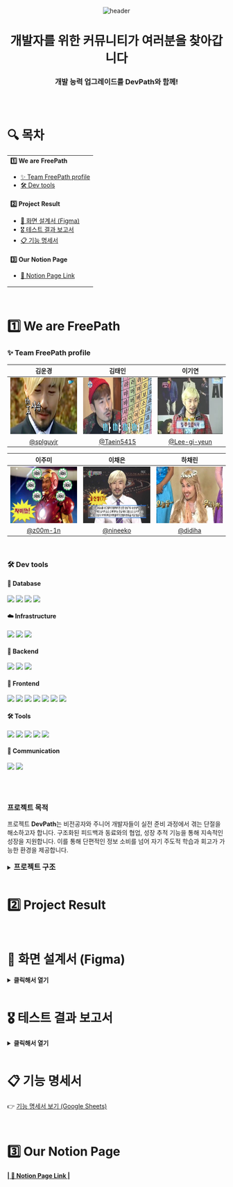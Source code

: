 <div align="center">

![header](https://capsule-render.vercel.app/api?type=blur&color=0:CEF279,100:73EDFF&height=200&section=header&text=We%20are%20DevPath!&fontSize=70)

<h1>개발자를 위한 커뮤니티가 여러분을 찾아갑니다</h1>
<h3>개발 능력 업그레이드를 DevPath와 함께!</h3>


</div>
<br><br>
<h1>🔍 목차</h1>

<table>
  <tr>
    <td>
      <b>1️⃣ We are FreePath</b>
        <ul>
          <li><a href="#team">✨ Team FreePath profile</a></li>
          <li><a href="#devtools">🛠️ Dev tools</a></li>
        </ul>
    </td>
  </tr>
  <tr>
    <td>
      <b>️2️⃣ Project Result</b>
       <ul>
          <li><a href="#figma">🙌 화면 설계서 (Figma)</a></li>
          <li><a href="#test">🎖️ 테스트 결과 보고서</a></li>
          <li><a href="#featuresheet">📋 기능 명세서</a></li>
        </ul>
    </td>
  </tr>
  <tr>
    <td>
      <b>3️⃣ Our Notion Page</b>
        <ul>
          <li><a href="#ournotionpage">📓 Notion Page Link</a></li>
        </ul>
    </td>
  </tr>
</table>

<br>

<h1>1️⃣ We are FreePath</h1>

<h3><span id="team">✨ Team FreePath profile</span></h3>

<div align="center">

|                        **김운경**                        |                        **김태인**                        |                        **이기연**                        |
|:-----------------------------------------------------:|:-----------------------------------------------------:|:-----------------------------------------------------:|
| <img src="./assets/김운경.png" width="180" height="130"> | <img src="./assets/김태인.png" width="180" height="130"> | <img src="./assets/이기연.png" width="180" height="130"> |
|       [@splguyjr](https://github.com/splguyjr)        |      [@Taein5415](https://github.com/Taein5415)       |    [@Lee-gi-yeun](https://github.com/Lee-gi-yeun)     |

|                        **이주미**                        |                        **이채은**                        |                        **하채린**                        |
|:-----------------------------------------------------:|:-----------------------------------------------------:|:-----------------------------------------------------:|
| <img src="./assets/이주미.png" width="180" height="130"> | <img src="./assets/이채은.png" width="180" height="130"> | <img src="./assets/하채린.png" width="180" height="130"> |
|        [@z00m-1n](https://github.com/z00m-1n)         |        [@nineeko](https://github.com/nineeko)         |         [@didiha](https://github.com/didiha)          | 

</div>

<br>
<h3 id="devtools">🛠️ Dev tools</h3>

<h4>📂 Database</h4>
<div>
  <img src="https://img.shields.io/badge/mariaDB-003545?style=for-the-badge&logo=mariaDB&logoColor=white">
  <img src="https://img.shields.io/badge/MongoDB-4EA94B?style=for-the-badge&logo=mongodb&logoColor=white">
  <img src="https://img.shields.io/badge/redis-%23DD0031.svg?&style=for-the-badge&logo=redis&logoColor=white">
  <img src="https://img.shields.io/badge/elasticsearch-005571?style=for-the-badge&logo=elasticsearch&logoColor=white">
</div>

<!-- Infrastructure -->
<h4>☁️ Infrastructure</h4>
<div>
  <img src="https://img.shields.io/badge/docker-2496ED.svg?&style=for-the-badge&logo=docker&logoColor=white">
  <img src="https://img.shields.io/badge/Google_Cloud-4285F4?style=for-the-badge&logo=google-cloud&logoColor=white"> 
  <img src="https://img.shields.io/badge/amazons3-569A31?style=for-the-badge&logo=amazons3&logoColor=white">
</div>

<!-- Backend -->
<h4>🚀 Backend</h4>
<div>
  <img src="https://img.shields.io/badge/Java-ED8B00?style=for-the-badge&logo=openjdk&logoColor=white">
  <img src="https://img.shields.io/badge/springboot-6DB33F?style=for-the-badge&logo=springboot&logoColor=white">
  <img src="https://img.shields.io/badge/openai-412991?style=for-the-badge&logo=openai&logoColor=white">
</div>

<h4>🚀 Frontend</h4>
<div>
  <img src="https://img.shields.io/badge/Vue.js-4FC08D?style=for-the-badge&logo=vue.js&logoColor=white">
  <img src="https://img.shields.io/badge/JavaScript-F7DF1E?style=for-the-badge&logo=javascript&logoColor=black">
  <img src="https://img.shields.io/badge/CSS3-1572B6?style=for-the-badge&logo=css3&logoColor=white">
  <img src="https://img.shields.io/badge/HTML5-E34F26?style=for-the-badge&logo=html5&logoColor=white">
  <img src="https://img.shields.io/badge/axios-5A29E4?style=for-the-badge&logo=axios&logoColor=white">
  <img src="https://img.shields.io/badge/vue--router-42B883?style=for-the-badge&logo=vue.js&logoColor=white">
  <img src="https://img.shields.io/badge/pinia-ffd859?style=for-the-badge&logo=pinia&logoColor=black">
</div>

<!-- Tools -->
<h4>🛠️ Tools</h4>
<div>
  <img src="https://img.shields.io/badge/Figma-F24E1E?style=for-the-badge&logo=figma&logoColor=white">
  <img src="https://img.shields.io/badge/IntelliJ_IDEA-000000.svg?style=for-the-badge&logo=intellij-idea&logoColor=white">
  <img src="https://img.shields.io/badge/Markdown-000000?style=for-the-badge&logo=markdown&logoColor=white">
  <img src="https://img.shields.io/badge/git-F05032?style=for-the-badge&logo=git&logoColor=white">
  <img src="https://img.shields.io/badge/github-181717?style=for-the-badge&logo=github&logoColor=white">
</div>

<!-- Communication -->
<h4>💬 Communication</h4>
<div>
  <img src="https://img.shields.io/badge/Notion-000000?style=for-the-badge&logo=notion&logoColor=white">
  <img src="https://img.shields.io/badge/discord-5865F2?style=for-the-badge&logo=discord&logoColor=white">
</div>

<br><br>

<h3><b>프로젝트 목적</b></h3>
프로젝트 <b>DevPath</b>는 비전공자와 주니어 개발자들이 실전 준비 과정에서 겪는 단절을 해소하고자 합니다. 구조화된 피드백과 동료와의 협업, 성장 추적 기능을 통해 지속적인 성장을 지원합니다. 이를 통해
단편적인 정보 소비를 넘어 자기 주도적 학습과 회고가 가능한 환경을 제공합니다.
<br><br>
<details>
  <summary><b><span style="font-size: 1.2em">프로젝트 구조</span></b></summary>

```angular2html

src/
├── api/
│   └── axios.js
├── assets/
│   ├── font/
│   └── images/ (board, chatting, common, csquiz, devti, interview, main, mypage, user)
│   └── styles/
├── components/
│   ├── common/
│   └── layout/ (Header, Sidebar, Sidebar Sections)
├── features/
│   ├── admin/
│   │   ├── csquiz, ItNews, report (각각 api.js, router.js, components/, views/)
│   ├── board/
│   │   ├── components/, views/, api.js, quill-config.js, router.js
│   ├── chatting/
│   │   ├── components/ (chattingView, userBlockView, ChattingPendingView), views/, api.js, router.js, stomp-client.js
│   ├── comment/
│   │   ├── components/, api.js
│   ├── csquiz/
│   │   ├── components/, views/, api.js, router.js
│   ├── devti/
│   │   ├── components/, views/, data/, api.js, router.js
│   ├── interaction/
│   │   └── components/, api.js
│   ├── interview/
│   │   ├── components/, views/, api.js, router.js
│   ├── main/
│   │   ├── components/, views/, api.js, router.js
│   ├── mypage/
│   │   ├── bookmark/, comment/, like/, reportedpost/, writepost/, views/, components/, api.js, router.js
│   └── user/
│       ├── components/, views/, api.js, errorcode.js, router.js
├── router/
│   └── index.js
└── stores/
    └── auth.js

```

</details>
<br>

<h1 id="project-result">2️⃣ Project Result</h1>

<br>

<h1 id="figma">🙌 화면 설계서 (Figma)</h1>

<details>
  <summary><b>클릭해서 열기</b></summary>

### 👤 회원 관련 (회원가입 / 로그인 / 마이페이지)

<details>
<summary>회원가입 페이지</summary>

<img src="./assets/figma/회원가입 페이지.png" alt="회원가입 페이지" style="width: 80%; height: auto;">

</details>

<details>
<summary>일반회원가입 페이지</summary>

<img src="./assets/figma/일반회원가입 페이지.png" alt="일반회원가입 페이지" style="width: 80%; height: auto;">

</details>

<details>
<summary>소셜회원가입 페이지</summary>

<img src="./assets/figma/소셜회원가입 페이지.png" alt="소셜회원가입 페이지" style="width: 80%; height: auto;">

</details>

<details>
<summary>로그인 페이지</summary>

<img src="./assets/figma/로그인 페이지.png" alt="로그인 페이지" style="width: 80%; height: auto;">

</details>

<details>
<summary>로그인 - 일반 페이지</summary>

<img src="./assets/figma/로그인 - 일반 페이지.png" alt="로그인 - 일반 페이지" style="width: 80%; height: auto;">

</details>

<details>
<summary>비밀번호 찾기</summary>

<img src="./assets/figma/비밀번호 찾기.png" alt="비밀번호 찾기" style="width: 80%; height: auto;">

</details>

<details>
<summary>아이디 찾기</summary>

<img src="./assets/figma/아이디 찾기.png" alt="아이디 찾기" style="width: 80%; height: auto;">

</details>

<details>
<summary>내 프로필 수정</summary>

<img src="./assets/figma/내 프로필 수정.png" alt="내 프로필 수정" style="width: 80%; height: auto;">

</details>

<details>
<summary>마이페이지 게시글 모아보기</summary>

<img src="./assets/figma/마이페이지-게시글(메인).png" alt="마이페이지-게시글(메인)" style="width: 80%; height: auto;">

</details>

<details>
<summary>마이페이지 댓글 모아보기</summary>

<img src="./assets/figma/마이페이지-댓글.png" alt="마이페이지-댓글" style="width: 80%; height: auto;">

</details>

### 🏠 메인

<details>
<summary>메인 페이지 - 회원</summary>

<img src="./assets/figma/메인 페이지 - 회원.png" alt="메인 페이지 - 회원" style="width: 80%; height: auto;">

</details>

<details>
<summary>메인 페이지 - 비회원</summary>



<img src="./assets/figma/메인 페이지 - 비회원.png" alt="메인 페이지 - 비회원" style="width: 80%; height: auto;">

</details>

### 📝 게시판

<details>
<summary>게시글 목록</summary>

<img src="./assets/figma/게시글 목록.png" alt="게시글 목록" style="width: 80%; height: auto;">

</details>

<details>
<summary>게시글 작성</summary>

<img src="./assets/figma/게시글 작성.png" alt="게시글 작성" style="width: 80%; height: auto;">

</details>

<details>
<summary>게시글 상세조회</summary>

<img src="./assets/figma/게시글 상세조회.png" alt="게시글 상세조회" style="width: 80%; height: auto;">

</details>

<details>
<summary>프로젝트 게시판 게시글 작성</summary>

<img src="./assets/figma/프로젝트 게시판 게시글 작성.png" alt="프로젝트 게시판 게시글 작성" style="width: 80%; height: auto;">

</details>

### 🗣️ 채팅

<details>
<summary>일대일 채팅룸 목록 페이지</summary>

<img src="./assets/figma/400. 일대일 채팅룸 목록 페이지.png" alt="400. 일대일 채팅룸 목록 페이지" style="width: 80%; height: auto;">

</details>

<details>
<summary>그룹채팅방 페이지</summary>

<img src="./assets/figma/410. 그룹채팅방 페이지.png" alt="410. 그룹채팅방 페이지" style="width: 80%; height: auto;">

</details>

<details>
<summary>참여 대기중인 채팅방 목록 확인</summary>

<img src="./assets/figma/420. 참여 대기중인 채팅방 목록 확인.png" alt="420. 참여 대기중인 채팅방 목록 확인" style="width: 80%; height: auto;">

</details>

<details>
<summary>채팅 차단 목록 조회 페이지</summary>

<img src="./assets/figma/430. 채팅 차단 목록 조회 페이지.png" alt="430. 채팅 차단 목록 조회 페이지" style="width: 80%; height: auto;">

</details>

### 👔 면접 기능

<details>
<summary>면접방 목록 조회 (면접 초기 화면)</summary>

<img src="./assets/figma/600. 면접방 목록 조회 (면접 초기 화면).png" alt="600. 면접방 목록 조회 (면접 초기 화면)" style="width: 80%; height: auto;">

</details>

<details>
<summary>면접방 목록 조회 (면접이 존재하지 않을 때)</summary>

<img src="./assets/figma/601. 면접방 목록 조회 (면접 초기 화면).png" alt="601. 면접방 목록 조회 (면접 초기 화면)" style="width: 80%; height: auto;">

</details>

<details>
<summary>면접 실행 면접방 정보 선택</summary>

<img src="./assets/figma/611. 면접 실행 _ 면접방 정보 선택.png" alt="611. 면접 실행 _ 면접방 정보 선택" style="width: 80%; height: auto;">

</details>

<details>
<summary>면접 실행 면접 진행(질답_3)</summary>

<img src="./assets/figma/612. 면접 실행 _ 면접 진행(질답_3).png" alt="612. 면접 실행 _ 면접 진행(질답_3)" style="width: 80%; height: auto;">

</details>

<details>
<summary>면접 조회 면접방 상세조회</summary>

<img src="./assets/figma/621. 면접 조회 _ 면접방 상세조회.png" alt="621. 면접 조회 _ 면접방 상세조회" style="width: 80%; height: auto;">

</details>

<details>
<summary>면접재실행</summary>

<img src="./assets/figma/630. 면접재실행.png" alt="630. 면접재실행" style="width: 80%; height: auto;">

</details>

<details>
<summary>면접재실행</summary>

<img src="./assets/figma/630. 면접재실행 (1).png" alt="630. 면접재실행 (1)" style="width: 80%; height: auto;">

</details>

### 📊 성향 테스트

<details>
<summary>성향테스트 초기 화면</summary>

<img src="./assets/figma/700. 성향테스트 초기 화면.png" alt="700. 성향테스트 초기 화면" style="width: 80%; height: auto;">

</details>

<details>
<summary>개발자 성향 테스트 응시 화면</summary>

<img src="./assets/figma/710. 개발자 성향 테스트 응시 화면.png" alt="710. 개발자 성향 테스트 응시 화면" style="width: 80%; height: auto;">

</details>

<details>
<summary>개발자 성향 테스트 결과 화면</summary>

<img src="./assets/figma/720. 개발자 성향 테스트 결과 화면.png" alt="720. 개발자 성향 테스트 결과 화면" style="width: 80%; height: auto;">

</details>

<details>
<summary>개발자 성향 테스트 결과 종류</summary>

<img src="./assets/figma/개발자 성향 테스트 결과 종류.png" alt="개발자 성향 테스트 결과 종류" style="width: 80%; height: auto;">

</details>

### 🧠 CS 퀴즈

<details>
<summary>CS 퀴즈 목록 조회</summary>

<img src="./assets/figma/CS 퀴즈 목록 조회.png" alt="CS 퀴즈 목록 조회" style="width: 80%; height: auto;">

</details>

<details>
<summary>CS 퀴즈 응시 화면</summary>

<img src="./assets/figma/CS 퀴즈 응시 화면.png" alt="CS 퀴즈 응시 화면" style="width: 80%; height: auto;">

</details>

<details>
<summary>CS 퀴즈 결과</summary>

<img src="./assets/figma/CS 퀴즈 결과.png" alt="CS 퀴즈 결과" style="width: 80%; height: auto;">

</details>

### 🛠️ 관리자 관련 (신고 / CS 퀴즈 / IT 뉴스 기사)

<details>
<summary>관리자 홈</summary>

<img src="./assets/figma/관리자 홈.png" alt="관리자 홈" style="width: 80%; height: auto;">

</details>

<details>
<summary>신고 검토 목록</summary>

<img src="./assets/figma/신고 검토 목록.png" alt="신고 검토 목록" style="width: 80%; height: auto;">

</details>

<details>
<summary>신고 처리</summary>

<img src="./assets/figma/신고 처리.png" alt="신고 처리" style="width: 80%; height: auto;">

</details>

<details>
<summary>cs 퀴즈 등록</summary>

<img src="./assets/figma/cs 퀴즈 등록.png" alt="cs 퀴즈 등록" style="width: 80%; height: auto;">

</details>

<details>
<summary>cs 퀴즈 상세 조회</summary>

<img src="./assets/figma/cs 퀴즈 상세 조회.png" alt="cs 퀴즈 상세 조회" style="width: 80%; height: auto;">

</details>


<details>
<summary>미 발송 된 기사 조회</summary>

<img src="./assets/figma/미 발송 된 기사 조회.png" alt="미 발송 된 기사 조회" style="width: 80%; height: auto;">

</details>

<details>
<summary>발송 된 기사 조회</summary>

<img src="./assets/figma/발송 된 기사 조회.png" alt="발송 된 기사 조회" style="width: 80%; height: auto;">

</details>

<details>
<summary>기사 작성</summary>

<img src="./assets/figma/기사 작성.png" alt="기사 작성" style="width: 80%; height: auto;">

</details>


</details>

<br>
<h1 id="test">🎖️ 테스트 결과 보고서</h1>

<details>
  <summary><b>클릭해서 열기</b></summary>

### 👤 회원 테스트

<details>
  <summary><b>회원 가입</b></summary>

1. 일반 회원가입  
  <br>
  <img src="./assets/test/user/일반회원_회원가입.png" alt="user1" style="width: 80%; height: auto;">
  <br>: 일반 회원가입 시 인증 이메일 발송  
  <br><br>
  <img src="./assets/test/user/일반회원_회원가입인증번호확인.png" alt="user2" style="width: 80%; height: auto;">
  <br>: 인증번호 확인  
  <br><br>
  <img src="./assets/test/user/일반회원_회원가입완료.png" alt="user3" style="width: 80%; height: auto;">
  <br>: 인증번호 확인  
  <br><br>

2. 구글 회원가입  
   <br>
   <img src="./assets/test/user/소셜회원_회원가입&로그인창.png" alt="user4" style="width: 80%; height: auto;">
   <br>: 구글 회원가입 or 로그인 화면  
   <br><br>
   <img src="./assets/test/user/소셜회원_닉네임,구독여부입력페이지.png" alt="user5" style="width: 80%; height: auto;">
   <br>: 구글 인증 후 닉네임, it 기사 구독 여부 입력  
   <br><br>
   <img src="./assets/test/user/소셜회원_회원가입완료.png" alt="user6" style="width: 80%; height: auto;">
   <br>: 구글 회원가입 완료  
   <br><br>
</details>

<details>
  <summary><b>로그인</b></summary>

  1. 일반 로그인  
  <br>
  <img src="./assets/test/user/일반회원_로그인.png" alt="user7" style="width: 80%; height: auto;">
  <br>: 일반 로그인 완료  
  <br><br>

2. 구글 로그인  
   <br>
   <img src="./assets/test/user/소셜회원_회원가입&로그인창.png" alt="user8" style="width: 80%; height: auto;">
   <br>: 구글 로그인 화면  
   <br><br>
   <img src="./assets/test/user/소셜회원_로그인시토큰확인가능.png" alt="user9" style="width: 80%; height: auto;">
   <br>: 구글 로그인 시 토큰 확인 가능  
   <br><br>
</details>

<details>
  <summary><b>로그아웃</b></summary>

  1. 로그아웃  
  <br>
  <img src="./assets/test/user/회원_로그아웃.png" alt="user11" style="width: 80%; height: auto;">
  <br><br>
</details>

<details>
  <summary><b>리프레시 토큰 발급</b></summary>

  1. 리프레시 토큰 발급  
  <br>
  <img src="./assets/test/user/회원_리프레시토큰.png" alt="user10" style="width: 80%; height: auto;">
  <br><br>
</details>

<details>
  <summary><b>회원 탈퇴</b></summary>

  1. 이메일 발송  
  <br>
  <img src="./assets/test/user/회원_회원탈퇴이메일.png" alt="user11" style="width: 80%; height: auto;">
  <br>: 회원 탈퇴 시 본인 확인을 위한 이메일 발송  
  <br><br>
  2. 인증 번호  
  <br>
  <img src="./assets/test/user/회원_회원탈퇴인증번호확인.png" alt="user12" style="width: 80%; height: auto;">
  <br>: 인증 번호 확인  
  <br><br>
  3. 회원 탈퇴  
  <br>
  <img src="./assets/test/user/회원_회원탈퇴완료.png" alt="user13" style="width: 80%; height: auto;">
  <br>: 회원 탈퇴 완료  
  <br><br>
</details>

<details>
  <summary><b>로그인 아이디 찾기</b></summary>

  1. 이메일 발송  
  <br>
  <img src="./assets/test/user/일반회원_로그인아이디찾기이메일.png" alt="user14" style="width: 80%; height: auto;">
  <br>: 로그인 아이디 찾기를 위한 인증용 이메일 발송  
  <br><br>
  2. 인증 번호  
  <br>
  <img src="./assets/test/user/일반회원_로그인아이디찾기인증번호확인.png" alt="user15" style="width: 80%; height: auto;">
  <br>: 인증 번호 인증 완료  
  <br><br>
  3. 로그인 찾기 완료  
  <br>
  <img src="./assets/test/user/일반회원_로그인아이디찾기완료.png" alt="user16" style="width: 80%; height: auto;">
  <br>: 회원의 아이디 반환  
  <br><br>
</details>

<details>
  <summary><b>비밀번호 재설정</b></summary>

  1. 이메일 발송  
  <br>
  <img src="./assets/test/user/일반회원_비밀번호재설정이메일.png" alt="user17" style="width: 80%; height: auto;">
  <br>: 재설정 이메일 발송  
  <br><br>
  2. 인증 번호  
  <br>
  <img src="./assets/test/user/일반회원_비밀번호재설정인증번호확인.png" alt="user18" style="width: 80%; height: auto;">
  <br>: 인증 번호 인증 완료  
  <br><br>
  3. 비밀번호 재설정 오류  
  <br>
  <img src="./assets/test/user/일반회원_비밀번호재설정_오류.png" alt="user19" style="width: 80%; height: auto;">
  <br>: 특수문자 누락으로 실패  
  <br><br>
  4. 비밀번호 재설정 완료  
  <br>
  <img src="./assets/test/user/일반회원_비밀번호재설정완료.png" alt="user20" style="width: 80%; height: auto;">
  <br>: 성공적으로 재설정 완료  
  <br><br>
</details>

<details>
  <summary><b>비밀번호 변경</b></summary>

  1. 이메일 발송  
  <br>
  <img src="./assets/test/user/일반회원_비밀번호변경이메일.png" alt="user21" style="width: 80%; height: auto;">
  <br>: 변경 요청 시 인증 이메일 발송  
  <br><br>
  2. 인증 번호  
  <br>
  <img src="./assets/test/user/일반회원_비밀번호변경인증번호확인.png" alt="user22" style="width: 80%; height: auto;">
  <br>: 인증 완료  
  <br><br>
  3. 비밀번호 변경 완료  
  <br>
  <img src="./assets/test/user/일반회원_비밀번호변경완료.png" alt="user23" style="width: 80%; height: auto;">
  <br>: 비밀번호 변경 완료  
  <br><br>
</details>

<details>
  <summary><b>회원 정보 수정</b></summary>

  1. 닉네임 / IT 기사 구독 여부 수정  
  <br>
  <img src="./assets/test/user/회원_닉네임,it구독여부수정.png" alt="user24" style="width: 80%; height: auto;">
  <br>: 중복 닉네임 불가, 구독 여부 변경 가능  
  <br><br>
</details>

<details>
  <summary><b>개발자 성향 테스트 저장</b></summary>

  1. 성향 테스트 결과 저장  
  <br>
  <img src="./assets/test/user/회원_개발자성향테스트저장.png" alt="user25" style="width: 80%; height: auto;">
  <br>: 테스트 결과 저장 완료  
  <br><br>
</details>

<details>
  <summary><b>마이페이지 내의 회원 정보 조회</b></summary>

1. 기본 정보 조회  
  <br>
  <img src="./assets/test/user/회원_마이페이지정보조회.png" alt="user26" style="width: 80%; height: auto;">
  <br>: 이메일, 닉네임, 구독 여부 등 조회  
  <br><br>

2. 게시글, 댓글 모아보기  
   <br>
   <img src="./assets/test/user/마이페이지_게시글_댓글_모아보기.gif" alt="mypage_summary" style="width: 80%; height: auto;">
   <br>: 사용자의 게시글 및 댓글 목록 확인 가능  
   <br><br>
</details>

<br>

### 📝 게시글 테스트

<details>
  <summary><b>게시글 업로드</b></summary>
  1. 게시글 업로드
  <br>
  <img src="https://github.com/user-attachments/assets/9979f153-f1aa-49ec-a027-30c6e289ccb9" alt="게시글 업로드 예시" style="width: 80%; height: auto;">
  <br>각 필드에 대한 입력 유효성 검사와 파일 첨부 기능 등이 포함됩니다.
</details>

<details>
  <summary><b>게시글 수정</b></summary>
  1. 게시글 수정
  <br>
  <img src="https://github.com/user-attachments/assets/ecd6bc39-f368-4e42-8372-1f7824c4a5bc" alt="게시글 수정 예시" style="width: 80%; height: auto;">
  <br>수정 시 변경된 내용이 정상적으로 반영되는지와 편집 전후 데이터 비교 기능 등을 확인합니다.
</details>

<details>
  <summary><b>게시글 삭제</b></summary>
  1. 게시글 삭제
  <br>
  <img src="https://github.com/user-attachments/assets/26f60396-b3ff-4867-bef7-8c2a5f2e9b32" alt="게시글 삭제 예시" style="width: 80%; height: auto;">
  <br>삭제 전 확인 메시지와 실제 데이터베이스에서 삭제 처리가 되는지를 테스트합니다.
</details>

<details>
  <summary><b>하위 카테고리 목록 조회</b></summary>
  1. 하위 카테고리 목록 조회
  <br>
  <img src="https://github.com/user-attachments/assets/db528f3c-bbef-450c-b280-078fee3cab65" alt="하위 카테고리 목록 조회 예시" style="width: 80%; height: auto;">
  <br>계층 구조가 제대로 표시되고, 클릭 시 해당 카테고리로 이동되는지 확인합니다.
</details>

<details>
  <summary><b>게시글 상세 조회</b></summary>
  1. 게시글 상세 조회
  <br>
  <img src="https://github.com/user-attachments/assets/bd8cabe1-b318-40b9-8a6e-de6412781b24" alt="게시글 상세 조회 예시" style="width: 80%; height: auto;">
  <br>게시글 내용, 작성자 정보, 작성일, 댓글 및 추천 수 등의 정보가 올바르게 표시되는지 확인합니다.
</details>

<details>
  <summary><b>게시글 검색 (작성일, 작성자, 제목)</b></summary>
  1. 게시글 검색 (작성일, 작성자, 제목)
  <br>
  <img src="https://github.com/user-attachments/assets/787dd012-6f0f-4849-880b-2557afa9ff77" alt="게시글 검색 (필터) 예시" style="width: 80%; height: auto;">
  <br>조건에 맞는 게시글이 올바르게 필터링되어 나타나는지 확인합니다.
</details>

<details>
  <summary><b>게시글 검색 (게시글 내용 필터)</b></summary>
  1. 게시글 내용 필터
  <br>
  <img src="https://github.com/user-attachments/assets/269fe4e7-03b5-480e-86ee-e704c4292d61" alt="게시글 내용 필터 예시" style="width: 80%; height: auto;">
  <br>검색 결과에 불필요한 게시글이 노출되지 않고, 정확하게 필터링되는지 확인합니다.
</details>


<br>

### 💬 댓글 테스트

<details>
    <summary><b>게시글 내 댓글 조회 기능</b></summary>
    1. 게시글 내 댓글 조회 기능
    <br>
    <img src="./assets/test/comment/게시글 내 댓글, 대댓글 조회.png" alt="게시글 내 댓글, 대댓글 조회" style="width: 80%; height: auto;">
    <br>: 게시글 내 댓글 및 대댓글을 조회할 수 있다.
</details>
<details>
        <summary><b>댓글 작성</b></summary>
        2. 댓글 작성
        <br>
        <img src="./assets/test/comment/댓글작성.png" alt="댓글작성" style="width: 80%; height: auto;">
        <br>사용자는 게시글ID와 댓글을 전송하여여 댓글을 작성할 수 있다.
</details>
<details>
        <summary><b>대댓글 작성</b></summary>
            3. 대댓글 작성
             <br>
              <img src="./assets/test/comment/대댓글 작성.png" alt="대댓글 작성" style="width: 80%; height: auto;">
            <br>사용자는 게시글ID와 댓글을 전송하여여 대댓글을 작성할 수 있다.
</details>
<details>
        <summary><b>댓글 삭제</b></summary>
            4. 댓글 삭제
             <br>
              <img src="./assets/test/comment/댓글 삭제.png" alt="댓글 삭제" style="width: 80%; height: auto;">
            <br>사용자는 특정 댓글의 id를 이용하여 댓글을 삭제할 수 있다.
</details>
<details>
        <summary><b>댓글,대댓글 수정</b></summary>
            5. 댓글,대댓글 수정
             <br>
              <img src="./assets/test/comment/댓글, 대댓글 수정.png" alt="댓글, 대댓글 수정" style="width: 80%; height: auto;">
            <br>사용자는 특정 댓글의 id를 이용하여 댓글을 수정할 수 있다.
</details>
<details>
        <summary><b>내가 쓴 댓글, 대댓글 조회</b></summary>
            6.내가 쓴 댓글, 대댓글 조회
             <br>
              <img src="./assets/test/comment/내가 쓴 댓글, 대댓글 조회.png" alt="내가 쓴 댓글, 대댓글 조회" style="width: 80%; height: auto;">
            <br>사용자는 자신이 작성한 댓글 및 대댓글을 조회할 수 있다.
</details>
<details>
        <summary><b>신고 된 내 댓글 조회</b></summary>
            7. 신고 된 내 댓글 조회
             <br>
              <img src="./assets/test/comment/신고된 내 댓글 조회.png" alt="신고 된 내 댓글 조회" style="width: 80%; height: auto;">
            <br>사용자는 신고된 자신의 댓글을 조회할 수 있다.
</details>
<br>

### 🗳️ 투표 테스트


<br>

### 🔁 게시판 상호작용 테스트 (완)
<details>
  <summary><b>게시글 / 댓글 좋아요 및 북마크</b></summary>

1. 게시글 좋아요 / 북마크  
   <br>
   <img src="./assets/test/board/interaction/게시판_좋아요_좋아요취소.gif" alt="board1" style="width: 80%; height: auto;">
   <br><img src="./assets/test/board/interaction/게시글_북마크_북마크취소.gif" alt="board2" style="width: 80%; height: auto;">
   <br>: 게시글에 대해 좋아요 및 북마크 기능을 사용할 수 있다.
   <br><br>

2. 댓글 좋아요 / 좋아요 취소
   <br>
   <img src="./assets/test/board/interaction/댓글_좋아요_좋아요취소.gif" alt="board3" style="width: 80%; height: auto;">
   <br>: 댓글에 대해서도 좋아요를 할 수 있다.
   <br><br>

3. 비회원 접근 제한  
   <br>
   <img src="./assets/test/board/interaction/비회원_북마크_좋아요_금지.gif" alt="board4" style="width: 80%; height: auto;">
   <br>: 로그인하지 않은 사용자는 상호작용이 제한된다. 로그인 화면으로 이동된다.
   <br><br>
</details>

<br>

### 🧠 CS 퀴즈 테스트 (완)

<details>
  <summary><b>CS 퀴즈 응시 및 결과</b></summary>

1. 퀴즈 응시  
   <br>
   <img src="./assets/test/csquiz/CS_퀴즈_응시.gif" alt="quiz1" style="width: 80%; height: auto;">
   <br>: 사용자는 주간 CS 퀴즈에 응시할 수 있다.
   <br><br>

2. 결과 확인  
   <br>
   <img src="./assets/test/csquiz/CS_퀴즈_결과.gif" alt="quiz2" style="width: 80%; height: auto;">
   <br>: 응시 완료 후 정오답 및 해설을 확인할 수 있다. 응시 후에 또 다시 응시하려 할 때 결과창으로 다시 이동하며 이미 답변이 완료되었다는 안내가 나온다. 
   <br><br>
</details>

<br>

### 🛠️ 관리자 테스트 (완)

<details>
  <summary><b>관리자 기능</b></summary>

1. 접근 제한 (비회원 / 일반 사용자)  
   <br>
   <img src="./assets/test/admin/사용자의_관리자_페이지_접근_금지.gif" alt="admin5" style="width: 80%; height: auto;">
   <br>: 관리자 외에 다른 사람이 접근 시 접근이 차단된다.
   <br><br>
</details>

<details>
  <summary><b>관리자 CS 퀴즈 기능</b></summary>

1. 목록 조회  
   <br>
   <img src="./assets/test/admin/관리자_CS_퀴즈_목록_조회.gif" alt="admin1" style="width: 80%; height: auto;">
   <br>: 관리자는 CS퀴즈 목록을 조회할 수 있다. 누르면 상세 조회가 된다.
   <br><br>

2. 등록  
   <br>
   <img src="./assets/test/admin/관리자_CS_퀴즈_등록.gif" alt="admin2" style="width: 80%; height: auto;">
   <br>: 관리자는 CS퀴즈를 등록할 수 있다. 등록 시 모든 정보를 입력해야 하고, 정답은 1-4 사이만 입력할 수 있다. 그 외 입력 시 경고창이 뜬다.
   <br><br>

3. 상세 조회  
   <br>
   <img src="./assets/test/admin/관리자_CS_퀴즈_상세조회.gif" alt="admin3" style="width: 80%; height: auto;">
   <br>: 관리자는 CS퀴즈 상세 조회할 수 있다. 
   <br><br>

4. 수정  
   <br>
   <img src="./assets/test/admin/관리자_CS_퀴즈_수정.gif" alt="admin4" style="width: 80%; height: auto;">
   <br>: 관리자는 CS퀴즈 상세 조회 시 수정할 수 있다. 원래 데이터에 변화가 생기는 순간 수정 버튼이 활성화된다.
   <br><br>
</details>
<details> <summary><b>관리자 IT 뉴스 기능</b></summary>
1. IT 기사 목록 전체 조회
<br>
<img src="./assets/test/itnews/IT기사-목록-조회.gif" alt="itnews1" style="width: 80%; height: auto;">
<br>: 관리자는 IT 뉴스 목록을 조회할 수 있다.
<br><br>

2. 발송된 뉴스 조회
<br>
<img src="./assets/test/itnews/발송된-뉴스-조회.gif" alt="itnews2" style="width: 80%; height: auto;">
<br>: 발송 완료된 뉴스 기사를 확인할 수 있다.
<br><br>

3. 미발송 뉴스 조회 및 수정
<br>
<img src="./assets/test/itnews/미발송된-뉴스-조회-및-수정.gif" alt="itnews3" style="width: 80%; height: auto;">
<br>: 미발송 기사를 선택해 내용을 수정할 수 있다.
<br><br>

4. 뉴스 작성
<br>
<img src="./assets/test/itnews/뉴스-작성.gif" alt="itnews4" style="width: 80%; height: auto;">
<br>: 관리자는 새로운 뉴스를 작성할 수 있다.
<br><br>

5. 뉴스 수동 발송
<br>
<img src="./assets/test/itnews/뉴스-수동발송.gif" alt="itnews5" style="width: 80%; height: auto;">
<br>: 관리자는 원하는 시점에 수동 발송을 진행할 수 있다.
<br><br>

6. 뉴스 삭제
<br>
<img src="./assets/test/itnews/뉴스-삭제.gif" alt="itnews6" style="width: 80%; height: auto;">
<br>: 관리자는 불필요한 뉴스 기사를 삭제할 수 있다.
<br><br>

7. 뉴스 목록 돌아가기
<br>
<img src="./assets/test/itnews/뉴스-목록-돌아가기.gif" alt="itnews7" style="width: 80%; height: auto;">
<br>: 뉴스 상세 페이지에서 목록으로 다시 이동할 수 있다.
<br><br>

</details>


### 💬 채팅 테스트

<details>
    <summary><b>채팅방 기능</b></summary>
    1. 채팅방 생성
    <br>
    <img src="./assets/test/chatting/1_채팅방 생성.png" alt="채팅방 생성성" style="width: 80%; height: auto;">
    <br>: 사용자 토큰을 이용하여 채팅방 생성
    <br><br>
    2. 그룹채팅방 생성
    <br>
    <img src="./assets/test/chatting/2_그룹채팅방 생성.png" alt="그룹채팅방 생성성" style="width: 80%; height: auto;">
    <br>: 게시글ID와 사용자 토큰을 이용해 그룹채팅방 생성
    <br><br>
    3. 채팅방 나가기
    <br>
    <img src="./assets/test/chatting/3_채팅방 나가기.png" alt="채팅방 나가기기" style="width: 80%; height: auto;">
    <br>: 채팅방Id와 토큰을 이용해 채팅방을 나감
    <br><br>
    4. 채팅방 삭제
    <br>
    <img src="./assets/test/chatting/4_채팅방 삭제.png" alt="채팅방 나가기" style="width: 80%; height: auto;">
    <br>: 그룹채팅방의 OWNER인 사용자만이 채팅방 삭제 가능
    <br><br>
    5. 채팅방 조회
    <br>
    <img src="./assets/test/chatting/5_채팅방 조회.png" alt="채팅방 조회회" style="width: 80%; height: auto;">
    <br>: 참여중인 채팅방을 조회한다.
    <br><br>
     6. 채팅방 조회
    <br>
    <img src="./assets/test/chatting/6_채팅내역 조회.png" alt="채팅 내역 조회" style="width: 80%; height: auto;">
    <br>: 채팅방의 채팅 내역을 조회한다.
    <br><br>
    7. 채팅방 제목 변경
    <br>
    <img src="./assets/test/chatting/7_채팅방 제목 변경.png" alt="채팅방 제목 변경경" style="width: 80%; height: auto;">
    <br>: 그룹채팅방의 OWNER가 채팅방의 제목을 수정한다.
    <br><br>
    8. 채팅방 참여자 목록 조회
    <br>
    <img src="./assets/test/chatting/8_채팅 참여자 목록 조회.png" alt="채팅 참여자 목록 조회회" style="width: 80%; height: auto;">
    <br>: 특정 채팅방의 참여자 목록을 조회할 수 있다.
    <br><br>
</details>
<details>
    <summary><b>차단 기능</b></summary>
    1. 회원 차단 기능
    <br>
    <img src="./assets/test/chatting/9_회원 차단.png" alt="회원 차단 기능" style="width: 80%; height: auto;">
    <br>: 특정 사용자를 차단할 수 있다.
    <br><br>
    2. 회원 차단 취소 기능
    <br>
    <img src="./assets/test/chatting/10_회원 차단 취소.png" alt="회원 차단 취소 기능" style="width: 80%; height: auto;">
    <br>: 특정 사용자 차단을 취소할 수 있다.
    <br><br>
    3. 회원 차단 목록 조회
    <br>
    <img src="./assets/test/chatting/11_회원 차단 목록 조회.png" alt="회원 차단 목록 조회" style="width: 80%; height: auto;">
    <br>: 사용자가 차단한 다른 사용자들을 조회할 수 있다.
    <br><br>
</details>
<details>
<summary><b>그룹채팅방 기능</b></summary>
    1. 그룹채팅방 참여 요청
    <br>
    <img src="./assets/test/chatting/12_그룹채팅방 참여요청.png" alt="그룹채팅방 참여요청" style="width: 80%; height: auto;">
    <br>: 일반 사용자는 그룹채팅방 참여 요청을 보낸다.
    <br><br>
    2. 그룹채팅방 대기방 조회
    <br>
    <img src="./assets/test/chatting/13_그룹채팅방 대기방 조회.png" alt="그룹채팅방 대기방 조회" style="width: 80%; height: auto;">
    <br>: 그룹채팅방의 OWNER는 대기방을 조회할 수 있다.
    <br><br>
    3. 그룹채팅방 요청 수락락
    <br>
    <img src="./assets/test/chatting/14_그룹채팅방 요청 수락.png" alt="그룹채팅방 참여요청 수락락" style="width: 80%; height: auto;">
    <br>: 그룹채팅방의 OWNER는 그룹채팅방 참여 요청을 수락할 수 있다.
    <br><br>
    3. 그룹채팅방 요청 수락
    <br>
    <img src="./assets/test/chatting/15_그룹채팅방 요청 거절.png" alt="그룹채팅방 참여요청 거절절" style="width: 80%; height: auto;">
    <br>: 그룹채팅방의 OWNER는 그룹채팅방 참여 요청을 거절할 수도 있다.
    <br><br>
</details>
<details>
<summary><b>채팅 연결 테스트</b></summary>
<img src="./assets/test/chatting/채팅 연결 테스트.gif" alt="채팅 연결 테스트" style="width: 80%; height: auto;">
    <br>: stomp를 이용하여 connect, subscribe, send시 사용자의 토큰을 확인하여 채팅방에 참여중인 사용자인지 확인한다. 
</details>

<br>

### 🎤 모의면접 테스트

<details>
    <summary><b>관리자 - 조회</b></summary>
    1. 관리자 모의 면접방 전체 목록 조회
    <br>
    <img src="./assets/test/interview/관리자 면접방 전체 목록 조회.png" alt="interview1" style="width: 80%; height: auto;">
    <br>: 관리자는 사용자가 만든 모의 면접방 전체 목록을 조회할 수 있음
    <br><br>
    2. 관리자 모의 면접방 필터링 조회
    <br>
    <img src="./assets/test/interview/관리자 면접방 필터링 조회.png" alt="interview2" style="width: 80%; height: auto;">
    <br>: 관리자는 사용자가 만든 모의 면접방을 필터링 해서 조회할 수 있음
    <br><br>
</details>
<details>
    <summary><b>사용자 - 조회</b></summary>
    1. 사용자 모의 면접방 목록 조회
    <br>
    <img src="./assets/test/interview/사용자 면접방 목록 조회.png" alt="interview3" style="width: 80%; height: auto;">
    <br>: 사용자는 본인이 만든 모의 면접방 목록을 조회할 수 있음
    <br><br>
    2. 사용자 모의 면접방 상세 조회
    <br>
    <img src="./assets/test/interview/면접방 상세 조회.png" alt="interview4" style="width: 80%; height: auto;">
    <img src="./assets/test/interview/면접방 상세 조회2.png" alt="interview5" style="width: 80%; height: auto;">
    <img src="./assets/test/interview/면접방 상세 조회3.png" alt="interview6" style="width: 80%; height: auto;">
    <br>: 사용자는 본인의 모의 면접방 상세 조회를 할 수 있음
    <br><br>
    4. 사용자 모의 면접방 총평 조회
    <br>
    <img src="./assets/test/interview/면접방 총평 조회.png" alt="interview7" style="width: 80%; height: auto;">
    <br>: 사용자는 본인이 만든 모의 면접방의 총평을 조회할 수 있음
    <br><br>
</details>
<details>
    <summary><b>모의 면접방 생성</b></summary>
    1. 생성
    <br>
    <img src="./assets/test/interview/면접방 생성.png" alt="interview8" style="width: 80%; height: auto;">
    <br>: 사용자는 모의 면접방을 생성할 수 있음
    <br><br>
</details>
<details>
    <summary><b>모의 면접방 제목, 메모 수정</b></summary>
    1. 수정
    <br>
    <img src="./assets/test/interview/면접방 제목 및 메모 수정.png" alt="interview9" style="width: 80%; height: auto;">
    <br>: 사용자는 모의 면접방의 제목 및 메모를 수정할 수 있음
    <br><br>
</details>
<details>
    <summary><b>모의 면접방 사용</b></summary>
    1. 대화
    <br>
    <img src="./assets/test/interview/면접방 대화.png" alt="interview10" style="width: 80%; height: auto;">
    <img src="./assets/test/interview/면접방 대화.png" alt="interview11" style="width: 80%; height: auto;">
    <img src="./assets/test/interview/면접방 대화.png" alt="interview12" style="width: 80%; height: auto;">
    <br>: 사용자는 모의 면접방의 제목 및 메모를 수정할 수 있음
    <br><br>
</details>
<details>
    <summary><b>모의 면접방 재실행</b></summary>
    1. 대화
    <br>
    <img src="./assets/test/interview/면접방 질문 재실행.png" alt="interview13" style="width: 80%; height: auto;">
    <br>: 사용자는 모의 면접방을 재실행 할 수 있음
    <br><br>
</details>
<br>





<br>

### 🚨 신고 테스트

<details>
  <summary><b>게시글 신고</b></summary>
  1. 게시글 신고(일반)
  <br>
  <img src="https://github.com/user-attachments/assets/c52c6a38-5652-405a-9af0-0e5e66c68a46" alt="게시글 신고(일반)" style="width: 80%; height: auto;">
  <br>
  2. 게시글 신고(중복)
  <br>
  <img src="https://github.com/user-attachments/assets/03567cdc-c364-44ff-9fea-6324523d7c42" alt="게시글 신고(중복)" style="width: 80%; height: auto;">
  <br> 게시글 신고 시 중복 예외 처리
</details>

<details>
  <summary><b>댓글 신고</b></summary>
  1. 댓글 신고(일반)
  <br>
  <img src="https://github.com/user-attachments/assets/ac6fc59e-7288-4a57-ad54-a93bb7391f8e" alt="댓글 신고(일반)" style="width: 80%; height: auto;">
   <br><br>
  2. 댓글 신고(중복)
  <br>
  <img src="https://github.com/user-attachments/assets/b1fc9e0a-5350-4dec-9081-f64cbd40729b" alt="댓글 신고(중복)" style="width: 80%; height: auto;">
  <br> 댓글 신고 시 중복 예외 처리
  <br>
</details>

<details>
  <summary><b>관리자 신고 검토 리스트 조회</b></summary>
  1. 관리자 신고 검토 리스트 조회
  <br>
  <img src="https://github.com/user-attachments/assets/050f3d15-9df8-4f50-a437-913d41b1a13f" alt="관리자 신고 검토 리스트 조회" style="width: 80%; height: auto;">
  <br> 관리자가 신고 검토 요청 리스트를 조회
</details>

<details>
  <summary><b>관리자 신고 검토 처리</b></summary>
  1. 관리자 신고 검토 처리
  <br>
  <img src="https://github.com/user-attachments/assets/283cef1c-1ebe-4882-b9f7-9785408bbf2b" alt="관리자 신고 검토 처리" style="width: 80%; height: auto;">
  <br> 관리자가 신고 검토 요청을 처리
  <br>
  2. 관리자 신고 검토 처리(중복)
  <br>
  <img src="https://github.com/user-attachments/assets/35e63c95-3389-47e5-969a-a7165e889986" alt="관리자 신고 검토 리스트 조회" style="width: 80%; height: auto;">
  <br> 관리자가 신고 검토 요청 처리 시 중복 예외 처리
</details>
</details>
<br>

<h1 id="featuresheet">📋 기능 명세서</h1>

<p>
  👉 <a href="https://docs.google.com/spreadsheets/d/1QiwmdboXW1NQqpaus8WPn9rSQqanZmAI-qdMtQAnVAA/edit?usp=sharing" target="_blank">
    기능 명세서 보기 (Google Sheets)
  </a>
</p>


<br>
<h1 id="ournotionpage">3️⃣ Our Notion Page</h1>
<a href="https://www.notion.so/be15_2nd_FreePath-DevPath-1b62fdb1414880c1903ad52d9dd08ac8?pvs=4"><text><strong>| 📓 Notion Page Link |</strong></text></a>
<br><br>
